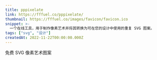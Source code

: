 ```yaml
---
title: pppixelate
link: https://fffuel.co/pppixelate/
thumbnail: https://fffuel.co/images/favicon/favicon.ico
snippet: >-
  一个在线工具，用于制作像素艺术并将其转换为可在您的设计中使用的重复 SVG 图案。
tags: ["svg", "设计"]
createdAt: 2022-11-22T00:00:00.000Z
---
```

免费 SVG 像素艺术图案